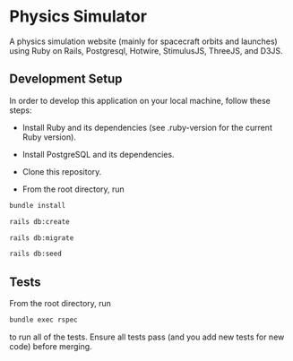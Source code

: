# Physics Simulator

A physics simulation website (mainly for spacecraft orbits and launches) using Ruby on Rails, Postgresql, Hotwire, StimulusJS, ThreeJS, and D3JS.

## Development Setup

In order to develop this application on your local machine, follow these steps:

* Install Ruby and its dependencies (see .ruby-version for the current Ruby version).

* Install PostgreSQL and its dependencies.

* Clone this repository.

* From the root directory, run

```bash
bundle install

rails db:create

rails db:migrate

rails db:seed
```

## Tests

From the root directory, run

```bash
bundle exec rspec
```

to run all of the tests. Ensure all tests pass (and you add new tests for new code) before merging.
